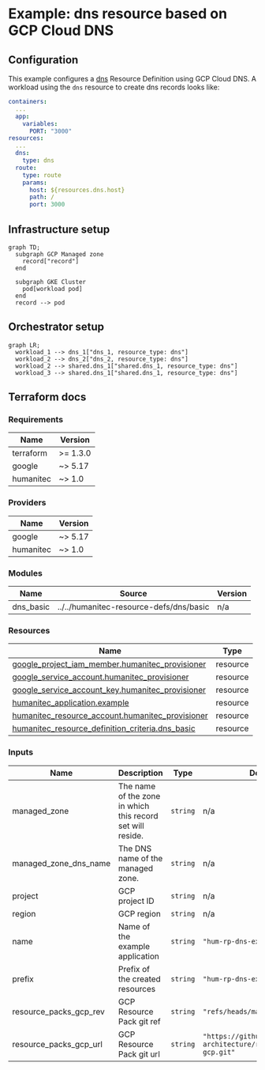 # Example: dns resource based on GCP Cloud DNS

## Configuration

This example configures a [dns](https://developer.humanitec.com/platform-orchestrator/reference/resource-types/#dns) Resource Definition using GCP Cloud DNS. A workload using the `dns` resource to create dns records looks like:

```yaml
containers:
  ...
  app:
    variables:
      PORT: "3000"
resources:
  ...
  dns:
    type: dns
  route:
    type: route
    params:
      host: ${resources.dns.host}
      path: /
      port: 3000
```

## Infrastructure setup

```mermaid
graph TD;
  subgraph GCP Managed zone
    record["record"]
  end

  subgraph GKE Cluster
    pod[workload pod]
  end
  record --> pod
```

## Orchestrator setup

```mermaid
graph LR;
  workload_1 --> dns_1["dns_1, resource_type: dns"]
  workload_2 --> dns_2["dns_2, resource_type: dns"]
  workload_2 --> shared.dns_1["shared.dns_1, resource_type: dns"]
  workload_3 --> shared.dns_1["shared.dns_1, resource_type: dns"]
```

## Terraform docs

<!-- BEGIN_TF_DOCS -->
### Requirements

| Name | Version |
|------|---------|
| terraform | >= 1.3.0 |
| google | ~> 5.17 |
| humanitec | ~> 1.0 |

### Providers

| Name | Version |
|------|---------|
| google | ~> 5.17 |
| humanitec | ~> 1.0 |

### Modules

| Name | Source | Version |
|------|--------|---------|
| dns\_basic | ../../humanitec-resource-defs/dns/basic | n/a |

### Resources

| Name | Type |
|------|------|
| [google_project_iam_member.humanitec_provisioner](https://registry.terraform.io/providers/hashicorp/google/latest/docs/resources/project_iam_member) | resource |
| [google_service_account.humanitec_provisioner](https://registry.terraform.io/providers/hashicorp/google/latest/docs/resources/service_account) | resource |
| [google_service_account_key.humanitec_provisioner](https://registry.terraform.io/providers/hashicorp/google/latest/docs/resources/service_account_key) | resource |
| [humanitec_application.example](https://registry.terraform.io/providers/humanitec/humanitec/latest/docs/resources/application) | resource |
| [humanitec_resource_account.humanitec_provisioner](https://registry.terraform.io/providers/humanitec/humanitec/latest/docs/resources/resource_account) | resource |
| [humanitec_resource_definition_criteria.dns_basic](https://registry.terraform.io/providers/humanitec/humanitec/latest/docs/resources/resource_definition_criteria) | resource |

### Inputs

| Name | Description | Type | Default | Required |
|------|-------------|------|---------|:--------:|
| managed\_zone | The name of the zone in which this record set will reside. | `string` | n/a | yes |
| managed\_zone\_dns\_name | The DNS name of the managed zone. | `string` | n/a | yes |
| project | GCP project ID | `string` | n/a | yes |
| region | GCP region | `string` | n/a | yes |
| name | Name of the example application | `string` | `"hum-rp-dns-example"` | no |
| prefix | Prefix of the created resources | `string` | `"hum-rp-dns-ex-"` | no |
| resource\_packs\_gcp\_rev | GCP Resource Pack git ref | `string` | `"refs/heads/main"` | no |
| resource\_packs\_gcp\_url | GCP Resource Pack git url | `string` | `"https://github.com/humanitec-architecture/resource-packs-gcp.git"` | no |
<!-- END_TF_DOCS -->

